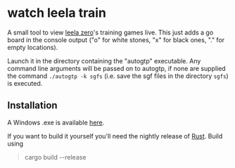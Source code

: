 # watch leela train

A small tool to view [leela zero](https://github.com/gcp/leela-zero)'s training games live. This just adds a go board in the console output ("o" for white stones, "x" for black ones, "." for empty locations).

Launch it in the directory containing the "autogtp" executable. Any command line arguments will be passed on to autogtp, if none are supplied the command `./autogtp -k sgfs` (i.e. save the sgf files in the directory `sgfs`) is executed.

## Installation
A Windows .exe is available [here](https://github.com/PaulKlinger/watch-leela-train/releases/download/v0.4/watch_leela_train.exe).

If you want to build it yourself you'll need the nightly release of [Rust](https://www.rust-lang.org).
Build using 
> cargo build --release
